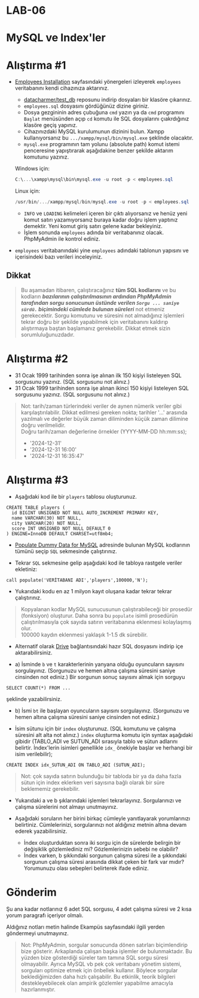 # LAB-06

# MySQL ve Index'ler

# Alıştırma #1
- [Employees Installation](https://dev.mysql.com/doc/employee/en/employees-installation.html) sayfasındaki yönergeleri izleyerek `employees` veritabanını kendi cihazınıza aktarınız.
  - [datacharmer/test_db](datacharmer/test_db) reposunu indirip dosyaları bir klasöre çıkarınız.
  - `employees.sql` dosyasını gördüğünüz dizine giriniz.
  - Dosya gezgininin adres çubuğuna `cmd` yazın ya da `cmd` programını `Başlat` menüsünden açıp `cd` komutu ile SQL dosyalarını çıakrdığınız klasöre geçiş yapınız.
  - Cihazınızdaki MySQL kurulumunun dizinini bulun. Xampp kullanıyorsanız bu `.../xampp/mysql/bin/mysql.exe` şeklinde olacaktır.
  - `mysql.exe` programının tam yolunu (absolute path) komut istemi penceresine yapıştırarak aşağıdakine benzer şekilde aktarım komutunu yazınız.
  
  Windows için:
  ```powershell
  C:\...\xampp\mysql\bin\mysql.exe -u root -p < employees.sql
  ```

  Linux için:
  ```powershell
  /usr/bin/.../xampp/mysql/bin/mysql.exe -u root -p < employees.sql
  ```
  
  - `INFO` ve `LOADING` kelimeleri içeren bir çıktı alıyorsanız ve henüz yeni komut satırı yazamıyorsanız buraya kadar doğru işlem yaptınız demektir. Yeni komut giriş satırı gelene kadar bekleyiniz.
  - İşlem sonunda `employees` adında bir veritabanınız olacak. PhpMyAdmin ile kontrol ediniz.

- `employees` veritabanındaki yine `employees` adındaki tablonun yapısını ve içerisindeki bazı verileri inceleyiniz.

## Dikkat
> Bu aşamadan itibaren, çalıştıracağınız **tüm SQL kodlarını** ve bu kodların ***bazılarının çalıştırılmasının ardından PhpMyAdmin tarafından sorgu sonucunun üstünde verilen `Sorgu ... saniye sürdü.` biçimindeki cümlede bulunan süreleri*** not etmeniz gerekecektir.
> Sorgu komutunu ve süresini not almadığınız işlemleri tekrar doğru bir şekilde yapabilmek için veritabanını kaldırıp alıştırmaya baştan başlamanız gerekebilir. Dikkat etmek sizin sorumluluğunuzdadır.


# Alıştırma #2

- 31 Ocak 1999 tarihinden sonra işe alınan ilk 150 kişiyi listeleyen SQL sorgusunu yazınız. (SQL sorgusunu not alınız.)
- 31 Ocak 1999 tarihinden sonra işe alınan ikinci 150 kişiyi listeleyen SQL sorgusunu yazınız. (SQL sorgusunu not alınız.)

> Not: tarih/zaman türlerindeki veriler de aynen nümerik veriler gibi karşılaştırılabilir. Dikkat edilmesi gereken nokta; tarihler '...' arasında yazılmalı ve değerler büyük zaman diliminden küçük zaman dilimine doğru verilmelidir. \
> Doğru tarih/zaman değerlerine örnekler (YYYY-MM-DD hh:mm:ss);
> - '2024-12-31'
> - '2024-12-31 16:00'
> - '2024-12-31 16:35:47'

# Alıştırma #3

- Aşağıdaki kod ile bir `players` tablosu oluşturunuz.

```mysql
CREATE TABLE players (
  id BIGINT UNSIGNED NOT NULL AUTO_INCREMENT PRIMARY KEY,
  name VARCHAR(30) NOT NULL,
  city VARCHAR(20) NOT NULL,
  score INT UNSIGNED NOT NULL DEFAULT 0
) ENGINE=InnoDB DEFAULT CHARSET=utf8mb4;
```

- [Populate Dummy Data for MySQL](https://raw.githubusercontent.com/kedarvj/mysql-random-data-generator/master/populate.sql) adresinde bulunan MySQL kodlarının tümünü seçip `SQL` sekmesinde çalıştırınız.

- Tekrar `SQL` sekmesine gelip aşağıdaki kod ile tabloya rastgele veriler ekletiniz:

```mysql
call populate('VERİTABANI ADI','players',100000,'N');
```

- Yukarıdaki kodu en az 1 milyon kayıt oluşana kadar tekrar tekrar çalıştırınız.

> Kopyalanan kodlar MySQL sunucusunun çalıştırabileceği bir prosedür (fonksiyon) oluşturur.
> Daha sonra bu `populate` isimli prosedürün çalıştırılmasıyla çok sayıda satırın veritabanına eklenmesi kolaylaşmış olur. \
> 100000 kaydın eklenmesi yaklaşık 1-1.5 dk sürebilir.

- Alternatif olarak [Drive](https://drive.google.com/file/d/1jLJw5aDnb7kcDGpztXBBO7AV1vIXLK2m/view?usp=sharing) bağlantısındaki hazır SQL dosyasını indirip içe aktarabilirsiniz.

- a) İsminde `b` ve `t` karakterlerinin yanyana olduğu oyuncuların sayısını sorgulayınız. (Sorgunuzu ve hemen altına çalışma süresini saniye cinsinden not ediniz.) Bir sorgunun sonuç sayısını almak için sorguyu

```mysql
SELECT COUNT(*) FROM ...
```

şeklinde yazabilirsiniz.

- b) İsmi `bt` ile başlayan oyuncuların sayısını sorgulayınız. (Sorgunuzu ve hemen altına çalışma süresini saniye cinsinden not ediniz.)

- İsim sütunu için bir `index` oluşturunuz. (SQL komutunu ve çalışma süresini alt alta not alınız.) `index` oluşturma komutu için syntax aşağıdaki gibidir (TABLO_ADI ve SUTUN_ADI sırasıyla tablo ve sütun adlarını belirtir. İndex'lerin isimleri genellikle `idx_` önekiyle başlar ve herhangi bir isim verilebilir);

```mysql
CREATE INDEX idx_SUTUN_ADI ON TABLO_ADI (SUTUN_ADI);
```

> Not: çok sayıda satırın bulunduğu bir tabloda bir ya da daha fazla sütun için index eklerken veri sayısına bağlı olarak bir süre beklememiz gerekebilir.

- Yukarıdaki a ve b şıklarındaki işlemleri tekrarlayınız. Sorgularınızı ve çalışma sürelerini not almayı unutmayınız.

- Aşağıdaki soruların her birini birkaç cümleyle yanıtlayarak yorumlarınızı belirtiniz. Cümlelerinizi, sorgularınızı not aldığınız metnin altına devam ederek yazabilirsiniz.

    - İndex oluşturduktan sonra iki sorgu için de sürelerde belirgin bir değişiklik gözlemlediniz mi? Gözlemlerinizin sebebi ne olabilir?
    - İndex varken, b şıkkındaki sorgunun çalışma süresi ile a şıkkındaki sorgunun çalışma süresi arasında dikkat çeken bir fark var mıdır? Yorumunuzu olası sebepleri belirterek ifade ediniz.



# Gönderim

Şu ana kadar notlarınız 6 adet SQL sorgusu, 4 adet çalışma süresi ve 2 kısa yorum paragrafı içeriyor olmalı. 

Aldığınız notları metin halinde Ekampüs sayfasındaki ilgili yerden göndermeyi unutmayınız.


> Not: PhpMyAdmin, sorgular sonucunda dönen satırları biçimlendirip bize gösterir. Arkaplanda çalışan başka işlemler de bulunmaktadır. Bu yüzden bize gösterdiği süreler tam tamına SQL sorgu süresi olmayabilir. Ayrıca MySQL vb pek çok veritabanı yönetim sistemi, sorguları optimize etmek için önbellek kullanır. Böylece sorgular beklediğimizden daha hızlı çalışabilir. Bu etkinlik, teorik bilgileri destekleyebilecek olan ampirik gözlemler yapabilme amacıyla hazırlanmıştır.

